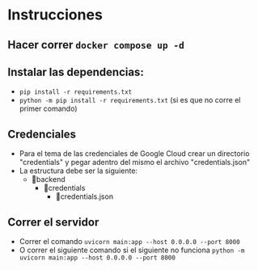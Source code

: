 # Instrucciones
## Hacer correr `docker compose up -d`

## Instalar las dependencias:
- `pip install -r requirements.txt`
- `python -m pip install -r requirements.txt` (si es que no corre el primer comando)
  
## Credenciales
- Para el tema de las credenciales de Google Cloud crear un directorio "credentials" y pegar adentro del mismo el archivo "credentials.json"
- La estructura debe ser la siguiente: <br> 
  * 💾backend
    * 💾credentials
      * 📄credentials.json

## Correr el servidor
- Correr el comando `uvicorn main:app --host 0.0.0.0 --port 8000`
- O correr el siguiente comando si el siguiente no funciona `python -m uvicorn main:app --host 0.0.0.0 --port 8000`


